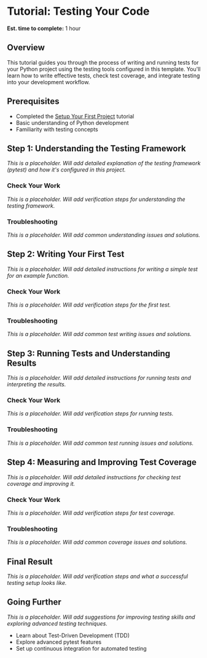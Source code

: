 # Tutorial: Testing Your Code

**Est. time to complete:** 1 hour

## Overview

This tutorial guides you through the process of writing and running tests for your Python project using the testing tools configured in this template. You'll learn how to write effective tests, check test coverage, and integrate testing into your development workflow.

## Prerequisites

- Completed the [Setup Your First Project](setup-your-first-project.md) tutorial
- Basic understanding of Python development
- Familiarity with testing concepts

## Step 1: Understanding the Testing Framework

*This is a placeholder. Will add detailed explanation of the testing framework (pytest) and how it's configured in this project.*

### Check Your Work

*This is a placeholder. Will add verification steps for understanding the testing framework.*

### Troubleshooting

*This is a placeholder. Will add common understanding issues and solutions.*

## Step 2: Writing Your First Test

*This is a placeholder. Will add detailed instructions for writing a simple test for an example function.*

### Check Your Work

*This is a placeholder. Will add verification steps for the first test.*

### Troubleshooting

*This is a placeholder. Will add common test writing issues and solutions.*

## Step 3: Running Tests and Understanding Results

*This is a placeholder. Will add detailed instructions for running tests and interpreting the results.*

### Check Your Work

*This is a placeholder. Will add verification steps for running tests.*

### Troubleshooting

*This is a placeholder. Will add common test running issues and solutions.*

## Step 4: Measuring and Improving Test Coverage

*This is a placeholder. Will add detailed instructions for checking test coverage and improving it.*

### Check Your Work

*This is a placeholder. Will add verification steps for test coverage.*

### Troubleshooting

*This is a placeholder. Will add common coverage issues and solutions.*

## Final Result

*This is a placeholder. Will add verification steps and what a successful testing setup looks like.*

## Going Further

*This is a placeholder. Will add suggestions for improving testing skills and exploring advanced testing techniques.*

- Learn about Test-Driven Development (TDD)
- Explore advanced pytest features
- Set up continuous integration for automated testing
